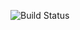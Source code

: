 
![Build Status](https://github.com/evog-id/devops-capstone-project/actions/workflows/ci-build.yaml/badge.svg)